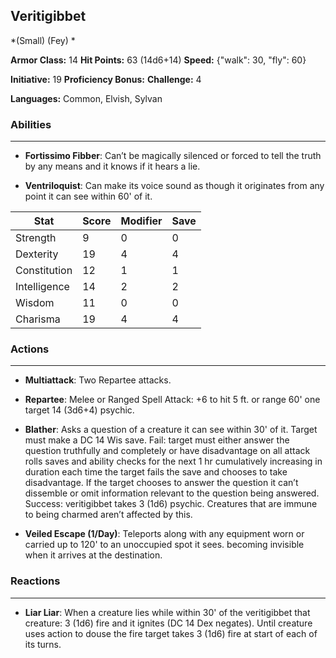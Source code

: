 ## Veritigibbet
*(Small) (Fey) *

**Armor Class:** 14
**Hit Points:** 63 (14d6+14)
**Speed:** {"walk": 30, "fly": 60}

**Initiative:** 19
**Proficiency Bonus:**
**Challenge:** 4

**Languages:** Common, Elvish, Sylvan

### Abilities
 --- 
- **Fortissimo Fibber**: Can’t be magically silenced or forced to tell the truth by any means and it knows if it hears a lie.

- **Ventriloquist**: Can make its voice sound as though it originates from any point it can see within 60' of it.



| Stat | Score | Modifier | Save |
| ---- | ---- | ---- | ---- |
| Strength | 9 | 0 | 0 |
| Dexterity | 19 | 4 | 4 |
| Constitution | 12 | 1 | 1 |
| Intelligence | 14 | 2 | 2 |
| Wisdom | 11 | 0 | 0 |
| Charisma | 19 | 4 | 4 |

### Actions
 --- 
- **Multiattack**: Two Repartee attacks.

- **Repartee**: Melee or Ranged Spell Attack: +6 to hit 5 ft. or range 60' one target 14 (3d6+4) psychic.

- **Blather**: Asks a question of a creature it can see within 30' of it. Target must make a DC 14 Wis save. Fail: target must either answer the question truthfully and completely or have disadvantage on all attack rolls saves and ability checks for the next 1 hr cumulatively increasing in duration each time the target fails the save and chooses to take disadvantage. If the target chooses to answer the question it can’t dissemble or omit information relevant to the question being answered. Success: veritigibbet takes 3 (1d6) psychic. Creatures that are immune to being charmed aren’t affected by this.

- **Veiled Escape (1/Day)**: Teleports along with any equipment worn or carried up to 120' to an unoccupied spot it sees. becoming invisible when it arrives at the destination.

### Reactions
 --- 
- **Liar Liar**: When a creature lies while within 30' of the veritigibbet that creature: 3 (1d6) fire and it ignites (DC 14 Dex negates). Until creature uses action to douse the fire target takes 3 (1d6) fire at start of each of its turns.

